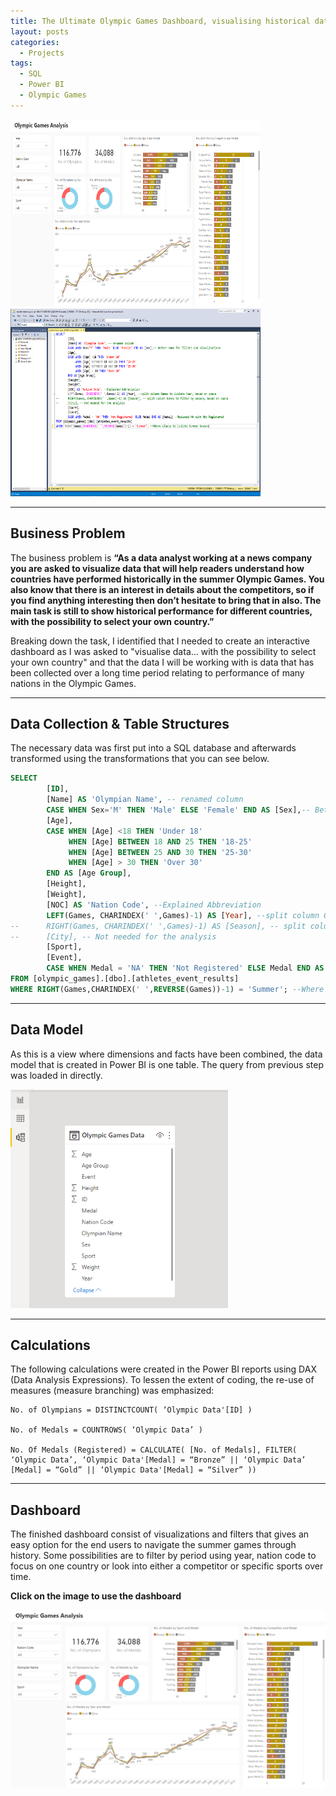```yaml
--- 
title: The Ultimate Olympic Games Dashboard, visualising historical data about the modern olympic games <img src="/images/code/languages/powerbi.png" height=25 width=25><img src="/images/code/languages/sql.webp" height=60 width=40>
layout: posts
categories: 
  - Projects
tags:
  - SQL
  - Power BI
  - Olympic Games 
---
```


<img src="/images/posts/olympic-games-historical-analysis/dashboard-capture.PNG" width=400vh height=300vh display=inline><img src="/images/posts/olympic-games-historical-analysis/sql-capture.PNG" width=400vh height=300vh display=inline>

---
## Business Problem
The business problem is **“As a data analyst working at a news company you are asked to visualize data that will help readers understand how countries have performed historically in the summer Olympic Games. You also know that there is an interest in details about the competitors, so if you find anything interesting then don’t hesitate to bring that in also. The main task is still to show historical performance for different countries, with the possibility to select your own country.”**

Breaking down the task, I identified that I needed to create an interactive dashboard as I was asked to "visualise data... with the possibility to select your own country" and that the data I will be working with is data that has been collected over a long time period relating to performance of many nations in the Olympic Games.

---
## Data Collection & Table Structures
The necessary data was first put into a SQL database and afterwards transformed using the transformations that you can see below.
```SQL
SELECT	
		[ID],
		[Name] AS 'Olympian Name', -- renamed column
		CASE WHEN Sex='M' THEN 'Male' ELSE 'Female' END AS [Sex],-- Better name for filters and visualisations
		[Age],
		CASE WHEN [Age] <18 THEN 'Under 18'
			 WHEN [Age] BETWEEN 18 AND 25 THEN '18-25'
			 WHEN [Age] BETWEEN 25 AND 30 THEN '25-30'
			 WHEN [Age] > 30 THEN 'Over 30'
		END AS [Age Group],
		[Height],
		[Weight],
		[NOC] AS 'Nation Code', --Explained Abbreviation
		LEFT(Games, CHARINDEX(' ',Games)-1) AS [Year], --split column Games to isolate Year, based on space
--		RIGHT(Games, CHARINDEX(' ',Games)-1) AS [Season], -- split column Games to filter by season, based on space
--		[City], -- Not needed for the analysis
		[Sport],
		[Event],
		CASE WHEN Medal = 'NA' THEN 'Not Registered' ELSE Medal END AS [Medal] --Replaced NA with Not Registered
FROM [olympic_games].[dbo].[athletes_event_results]
WHERE RIGHT(Games,CHARINDEX(' ',REVERSE(Games))-1) = 'Summer'; --Where clause to isolate Summer Season 
```

---
## Data Model
As this is a view where dimensions and facts have been combined, the data model that is created in Power BI is one table. The query from previous step was loaded in directly.

<img src="/images/posts/olympic-games-historical-analysis/data-model-capture.PNG" height=350vh>

---
## Calculations
The following calculations were created in the Power BI reports using DAX (Data Analysis Expressions). To lessen the extent of coding, the re-use of measures (measure branching) was emphasized:


```DAX
No. of Olympians = DISTINCTCOUNT( ‘Olympic Data'[ID] )

No. of Medals = COUNTROWS( ‘Olympic Data’ )

No. Of Medals (Registered) = CALCULATE( [No. of Medals], FILTER( ‘Olympic Data’, ‘Olympic Data'[Medal] = “Bronze” || ‘Olympic Data’ [Medal] = “Gold” || ‘Olympic Data'[Medal] = “Silver” ))
```
---
## Dashboard

The finished dashboard consist of visualizations and filters that gives an easy option for the end users to navigate the summer games through history. Some possibilities are to filter by period using year, nation code to focus on one country or look into either a competitor or specific sports over time.

**Click on the image to use the dashboard**

<a href="https://app.powerbi.com/view?r=eyJrIjoiODY2OWQ5ZjAtYWIxNy00MDdlLWExYTEtZDRiMzY2YzdkZWMxIiwidCI6IjUwMDYzZDAzLTZjM2UtNGEzOC04MWY3LWQ5MWMwZjQyOTZjNyJ9">
     <img alt="Dashboard" src="/images/posts/olympic-games-historical-analysis/dashboard-capture.PNG">
</a>
